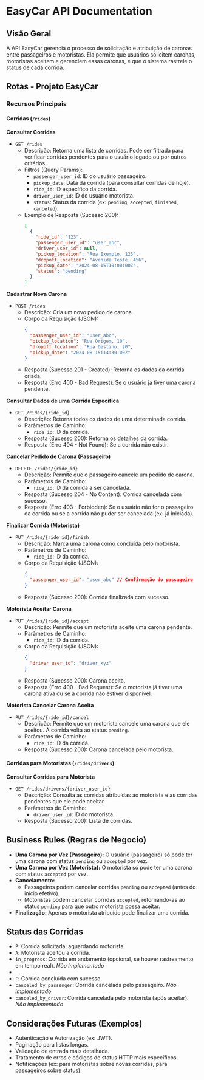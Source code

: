 # EasyCar API Documentation

## Visão Geral

A API EasyCar gerencia o processo de solicitação e atribuição de caronas entre passageiros e motoristas. Ela permite que usuários solicitem caronas, motoristas aceitem e gerenciem essas caronas, e que o sistema rastreie o status de cada corrida.

Rotas - Projeto EasyCar
----------------------------------------

### Recursos Principais

#### Corridas (`/rides`)

**Consultar Corridas**
*   `GET /rides`
    *   Descrição: Retorna uma lista de corridas. Pode ser filtrada para verificar corridas pendentes para o usuário logado ou por outros critérios.
    *   Filtros (Query Params):
        *   `passenger_user_id`: ID do usuário passageiro.
        *   `pickup_date`: Data da corrida (para consultar corridas de hoje).
        *   `ride_id`: ID específico da corrida.
        *   `driver_user_id`: ID do usuário motorista.
        *   `status`: Status da corrida (ex: `pending`, `accepted`, `finished`, `canceled`).
    *   Exemplo de Resposta (Sucesso 200):
        ```json
        [
          {
            "ride_id": "123",
            "passenger_user_id": "user_abc",
            "driver_user_id": null,
            "pickup_location": "Rua Exemplo, 123",
            "dropoff_location": "Avenida Teste, 456",
            "pickup_date": "2024-08-15T10:00:00Z",
            "status": "pending"
          }
        ]
        ```

**Cadastrar Nova Carona**
*   `POST /rides`
    *   Descrição: Cria um novo pedido de carona.
    *   Corpo da Requisição (JSON):
        ```json
        {
          "passenger_user_id": "user_abc",
          "pickup_location": "Rua Origem, 10",
          "dropoff_location": "Rua Destino, 20",
          "pickup_date": "2024-08-15T14:30:00Z"
        }
        ```
    *   Resposta (Sucesso 201 - Created): Retorna os dados da corrida criada.
    *   Resposta (Erro 400 - Bad Request): Se o usuário já tiver uma carona pendente.

**Consultar Dados de uma Corrida Específica**
*   `GET /rides/{ride_id}`
    *   Descrição: Retorna todos os dados de uma determinada corrida.
    *   Parâmetros de Caminho:
        *   `ride_id`: ID da corrida.
    *   Resposta (Sucesso 200): Retorna os detalhes da corrida.
    *   Resposta (Erro 404 - Not Found): Se a corrida não existir.

**Cancelar Pedido de Carona (Passageiro)**
*   `DELETE /rides/{ride_id}`
    *   Descrição: Permite que o passageiro cancele um pedido de carona.
    *   Parâmetros de Caminho:
        *   `ride_id`: ID da corrida a ser cancelada.
    *   Resposta (Sucesso 204 - No Content): Corrida cancelada com sucesso.
    *   Resposta (Erro 403 - Forbidden): Se o usuário não for o passageiro da corrida ou se a corrida não puder ser cancelada (ex: já iniciada).

**Finalizar Corrida (Motorista)**
*   `PUT /rides/{ride_id}/finish`
    *   Descrição: Marca uma carona como concluída pelo motorista.
    *   Parâmetros de Caminho:
        *   `ride_id`: ID da corrida.
    *   Corpo da Requisição (JSON):
        ```json
        {
          "passenger_user_id": "user_abc" // Confirmação do passageiro
        }
        ```
    *   Resposta (Sucesso 200): Corrida finalizada com sucesso.

**Motorista Aceitar Carona**
*   `PUT /rides/{ride_id}/accept`
    *   Descrição: Permite que um motorista aceite uma carona pendente.
    *   Parâmetros de Caminho:
        *   `ride_id`: ID da corrida.
    *   Corpo da Requisição (JSON):
        ```json
        {
          "driver_user_id": "driver_xyz"
        }
        ```
    *   Resposta (Sucesso 200): Carona aceita.
    *   Resposta (Erro 400 - Bad Request): Se o motorista já tiver uma carona ativa ou se a corrida não estiver disponível.

**Motorista Cancelar Carona Aceita**
*   `PUT /rides/{ride_id}/cancel`
    *   Descrição: Permite que um motorista cancele uma carona que ele aceitou. A corrida volta ao status `pending`.
    *   Parâmetros de Caminho:
        *   `ride_id`: ID da corrida.
    *   Resposta (Sucesso 200): Carona cancelada pelo motorista.

#### Corridas para Motoristas (`/rides/drivers`)

**Consultar Corridas para Motorista**
*   `GET /rides/drivers/{driver_user_id}`
    *   Descrição: Consulta as corridas atribuídas ao motorista e as corridas pendentes que ele pode aceitar.
    *   Parâmetros de Caminho:
        *   `driver_user_id`: ID do motorista.
    *   Resposta (Sucesso 200): Lista de corridas.

Business Rules (Regras de Negocio)
----------------------------------------

*   **Uma Carona por Vez (Passageiro):** O usuário (passageiro) só pode ter uma carona com status `pending` ou `accepted` por vez.
*   **Uma Carona por Vez (Motorista):** O motorista só pode ter uma carona com status `accepted` por vez.
*   **Cancelamento:**
    *   Passageiros podem cancelar corridas `pending` ou `accepted` (antes do início efetivo).
    *   Motoristas podem cancelar corridas `accepted`, retornando-as ao status `pending` para que outro motorista possa aceitar.
*   **Finalização:** Apenas o motorista atribuído pode finalizar uma corrida.

## Status das Corridas

*   `P`: Corrida solicitada, aguardando motorista.
*   `A`: Motorista aceitou a corrida.
*   `in_progress`: Corrida em andamento (opcional, se houver rastreamento em tempo real). *Não implementado*
*
*   `F`: Corrida concluída com sucesso.
*   `canceled_by_passenger`: Corrida cancelada pelo passageiro. *Não implementado*
*   `canceled_by_driver`: Corrida cancelada pelo motorista (após aceitar). *Não implementado*

## Considerações Futuras (Exemplos)

*   Autenticação e Autorização (ex: JWT).
*   Paginação para listas longas.
*   Validação de entrada mais detalhada.
*   Tratamento de erros e códigos de status HTTP mais específicos.
*   Notificações (ex: para motoristas sobre novas corridas, para passageiros sobre status).
